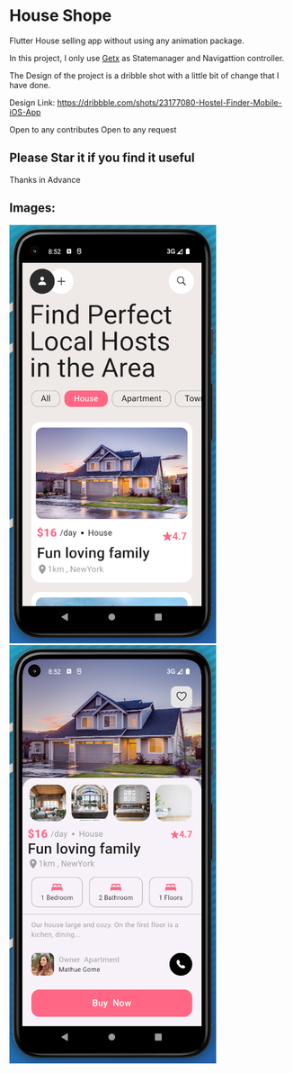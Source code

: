 # House Shope

Flutter House selling app without using any animation package.

In this project, I only use [Getx](https://pub.dev/packages/get) as Statemanager and Navigattion controller.




The Design of the project is a dribble shot with a little bit of change that I have done.

Design Link: https://dribbble.com/shots/23177080-Hostel-Finder-Mobile-iOS-App


Open to any contributes
Open to any request

## Please Star it if you find it useful
Thanks in  Advance  

## Images:
![Main Page](doc/images/image1.png) 
![House Detail Page](doc/images/image2.png) 

